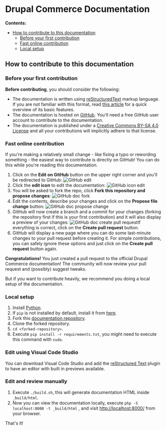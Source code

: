 # Drupal Commerce Documentation

**Contents:**
- [How to contribute to this documentation](#how-to-contribute-to-this-documentation)
  - [Before your first contribution](#before-your-first-contribution)
  - [Fast online contribution](#fast-online-contribution)
  - [Local setup](#local-setup)

## How to contribute to this documentation

### Before your first contribution

**Before contributing**, you should consider the following:
- The documentation is written using [reStructuredText](http://docutils.sourceforge.net/rst.html) markup language. If you are not familiar with this format, read [this article](https://symfony.com/doc/current/contributing/documentation/format.html) for a quick overview of its basic features.
- The documentation is hosted on [GitHub](https://github.com). You'll need a free GitHub user account to contribute to the documentation.
- The documentation is published under a [Creative Commons BY-SA 4.0 License](https://github.com/drupalcommerce/commerce-docs/blob/master/LICENSE) and all your contributions will implicitly adhere to that license.

### Fast online contribution

If you're making a relatively small change - like fixing a typo or rewording something - the easiest way to contribute is directly on GitHub! You can do this while you're reading this documentation.

1. Click on the **Edit on GitHub** button on the upper right corner and you'll be redirected to GitHub: ![GitHub edit](./images/contributing/github-edit.png)
2. Click the **edit icon** to edit the documentation: ![GitHub icon edit](./images/contributing/github-doc-icon-edit.png)
3. You will be asked to fork the repo, click **Fork this repository and propose changes**: ![GitHub doc fork](./images/contributing/github-doc-fork.png)
4. Edit the contents, describe your changes and click on the **Propose file change** button: ![GitHub doc propose change](./images/contributing/github-doc-propose-change.png)
5. GitHub will now create a branch and a commit for your changes (forking the repository first if this is your first contribution) and it will also display a preview of your changes: ![GitHub doc create pull request](./images/contributing/github-doc-create-pr.png)If everything is correct, click on the **Create pull request** button.
6. GitHub will display a new page where you can do some last-minute changes to your pull request before creating it. For simple contributions, you can safely ignore these options and just click on the **Create pull request** button again.

**Congratulations!** You just created a pull request to the official Drupal Commerce documentation! The community will now review your pull request and (possibly) suggest tweaks.

But if you want to contribute heavily, we recommend you doing a local setup of the documentation.

### Local setup
1. Install [Python](https://www.python.org/downloads/).
2. If `pip` is not installed by default, install it from [here](https://pip.pypa.io/en/stable/installing/).
3. Fork this [documentation repository](https://github.com/drupalcommerce/commerce-docs).
4. Clone the forked repository.
5. `cd <forked-repository>`.
6. Execute `pip install -r requirements.txt`, you might need to execute this command with `sudo`.

### Edit using Visual Code Studio
You can download Visual Code Studio and add the [reStructured Text](https://marketplace.visualstudio.com/items?itemName=lextudio.restructuredtext) plugin to have an editor with built in previews available.

### Edit and review manually
1. Execute `./build.sh`, this will generate documentation HTML inside `_build/html`.
2. Now you can view the documentation locally, execute `php -S localhost:8000 -t _build/html` , and visit [http://localhost:8000/](http://localhost:8000/) from your browser.

That's it!
